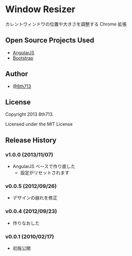 Window Resizer
==================
カレントウィンドウの位置や大きさを調整する Chrome 拡張

## Open Source Projects Used
* [AngularJS](http://angularjs.org)
* [Bootstrap](http://getbootstrap.com)

## Author
* [@8th713](https://github.com/8th713)

## License
Copyright 2013 8th713.

Licensed under the MIT License

## Release History

### v1.0.0 (2013/11/07)
* AngularJS ベースで作り直した
  * 設定がリセットされます

### v0.0.5 (2012/09/26)
* デザインの崩れを修正

### v0.0.4 (2012/09/23)
* 作りなおした

### v0.0.1 (2010/02/17)
* 初版公開

